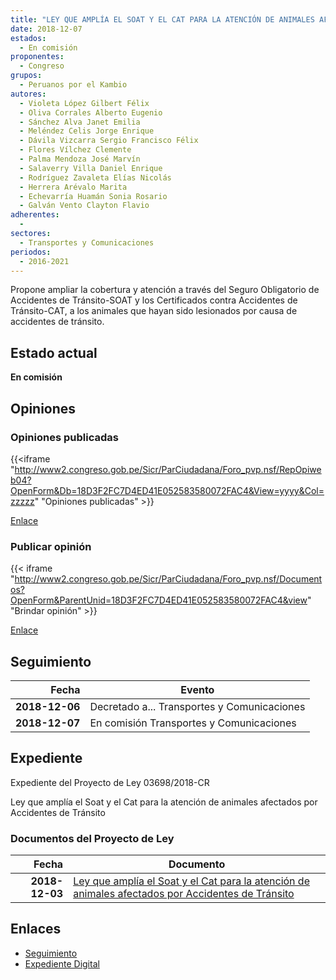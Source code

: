 ```yaml
---
title: "LEY QUE AMPLÍA EL SOAT Y EL CAT PARA LA ATENCIÓN DE ANIMALES AFECTADOS POR ACCIDENTES DE TRÁNSITO"
date: 2018-12-07
estados: 
  - En comisión
proponentes: 
  - Congreso
grupos: 
  - Peruanos por el Kambio
autores: 
  - Violeta López Gilbert Félix
  - Oliva Corrales Alberto Eugenio
  - Sánchez Alva Janet Emilia
  - Meléndez Celis Jorge Enrique
  - Dávila Vizcarra Sergio Francisco Félix
  - Flores Vílchez Clemente
  - Palma Mendoza José Marvín
  - Salaverry Villa Daniel Enrique
  - Rodríguez Zavaleta Elías Nicolás
  - Herrera Arévalo Marita
  - Echevarría Huamán Sonia Rosario
  - Galván Vento Clayton Flavio
adherentes: 
  - 
sectores: 
  - Transportes y Comunicaciones
periodos: 
  - 2016-2021
---
```


Propone ampliar la cobertura y atención a través del Seguro Obligatorio de Accidentes de Tránsito-SOAT y los Certificados contra Accidentes de Tránsito-CAT, a los animales que hayan sido lesionados por causa de accidentes de tránsito.


## Estado actual

**En comisión**

## Opiniones

### Opiniones publicadas

{{<iframe "http://www2.congreso.gob.pe/Sicr/ParCiudadana/Foro_pvp.nsf/RepOpiweb04?OpenForm&Db=18D3F2FC7D4ED41E052583580072FAC4&View=yyyy&Col=zzzzz" "Opiniones publicadas" >}}

[Enlace](http://www2.congreso.gob.pe/Sicr/ParCiudadana/Foro_pvp.nsf/RepOpiweb04?OpenForm&Db=18D3F2FC7D4ED41E052583580072FAC4&View=yyyy&Col=zzzzz)
### Publicar opinión

{{< iframe "http://www2.congreso.gob.pe/Sicr/ParCiudadana/Foro_pvp.nsf/Documentos?OpenForm&ParentUnid=18D3F2FC7D4ED41E052583580072FAC4&view" "Brindar opinión" >}}

[Enlace](http://www2.congreso.gob.pe/Sicr/ParCiudadana/Foro_pvp.nsf/Documentos?OpenForm&ParentUnid=18D3F2FC7D4ED41E052583580072FAC4&view)

## Seguimiento

| Fecha | Evento |
|------:|--------|
| **2018-12-06** | Decretado a... Transportes y Comunicaciones|
| **2018-12-07** | En comisión Transportes y Comunicaciones|


## Expediente

Expediente del Proyecto de Ley 03698/2018-CR

Ley que amplía el Soat y el Cat para la atención de animales afectados por Accidentes de Tránsito


### Documentos del Proyecto de Ley

| Fecha | Documento |
|------:|--------|
| **2018-12-03** | [Ley que amplía el Soat y el Cat para la atención de animales afectados por Accidentes de Tránsito](http://www.leyes.congreso.gob.pe/Documentos/2016_2021/Proyectos_de_Ley_y_de_Resoluciones_Legislativas/PL0369820181203..pdf) |

## Enlaces 

- [Seguimiento](http://www2.congreso.gob.pe/Sicr/TraDocEstProc/CLProLey2016.nsf/f7fff46988ca05b1052578e100829cc7/1ba30ae25112270b052583580077fe6f?OpenDocument)
- [Expediente Digital](http://www2.congreso.gob.pe/Sicr/TraDocEstProc/CLProLey2016.nsf/f7fff46988ca05b1052578e100829cc7/1ba30ae25112270b052583580077fe6f?OpenDocument&Click=05257FB7005EB655.eb71d0cf91d8294e05256cdf006b5706/$Body/0.1C6C)
